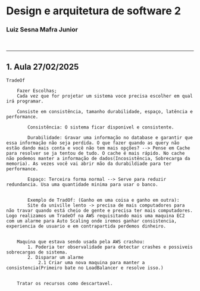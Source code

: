 # Design e arquitetura de software 2
### Luiz Sesna Mafra Junior
<br><hr>
## 1. Aula 27/02/2025

    TradeOf
    
        Fazer Escolhas;
        Cada vez que for projetar um sistema voce precisa escolher em qual irá programar.
        
        Consiste em consistência, tamanho durabilidade, espaço, latência e performance.

            Consistência: O sistema ficar disponivel e consistente.

            Durabilidade: Gravar uma informação no database e garantir que essa informação não seja perdida. O que fazer quando as query não estão dando mais conta e você não tem mais opções? --> Pense em Cache para resolver se ja tentou de tudo. O cache é mais rápido. No cache não podemos manter a informação de dados(Incosistência, Sobrecarga da memoria). As vezes você vai abrir mão da durabildiade para ter performance.

            Espaço: Terceira forma normal --> Serve para reduzir redundancia. Usa uma quantidade minima para usar o banco.


            Exemplo de TradOf: (Ganho em uma coisa e ganho em outra):
            Site da univille lento -> precisa de mais computadores para não travar quando está cheio de gente e precisa ter mais computadores. Logo realizamos um TradeOf na AWS requisitando mais uma maquina EC2 com um alarme para Auto Scaling onde iremos ganhar consistencia, experiencia de usuario e em contrapartida perdemos dinheiro.


        Maquina que estava sendo usada pela AWS crashou:
            1. Poderia ter observalidade para detectar crashes e possiveis sobrecargas de sistema.
            2. Disparar um alarme
                2.1 Criar uma nova maquina para manter a consistencia(Primeiro bate no LoadBalancer e resolve isso.) 


        Tratar os recursos como descartavel.

<br>














